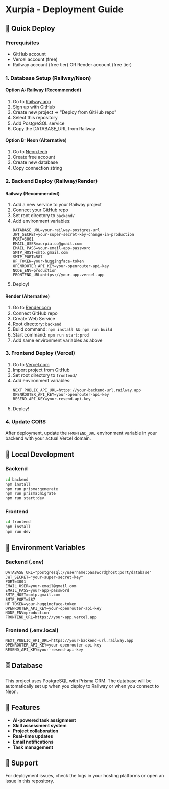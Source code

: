 # Xurpia - Deployment Guide

## 🚀 Quick Deploy

### Prerequisites
- GitHub account
- Vercel account (free)
- Railway account (free tier) OR Render account (free tier)

### 1. Database Setup (Railway/Neon)

#### Option A: Railway (Recommended)
1. Go to [Railway.app](https://railway.app)
2. Sign up with GitHub
3. Create new project → "Deploy from GitHub repo"
4. Select this repository
5. Add PostgreSQL service
6. Copy the DATABASE_URL from Railway

#### Option B: Neon (Alternative)
1. Go to [Neon.tech](https://neon.tech)
2. Create free account
3. Create new database
4. Copy connection string

### 2. Backend Deploy (Railway/Render)

#### Railway (Recommended)
1. Add a new service to your Railway project
2. Connect your GitHub repo
3. Set root directory to `backend/`
4. Add environment variables:
   ```
   DATABASE_URL=your-railway-postgres-url
   JWT_SECRET=your-super-secret-key-change-in-production
   PORT=3001
   EMAIL_USER=xurpia.co@gmail.com
   EMAIL_PASS=your-email-app-password
   SMTP_HOST=smtp.gmail.com
   SMTP_PORT=587
   HF_TOKEN=your-huggingface-token
   OPENROUTER_API_KEY=your-openrouter-api-key
   NODE_ENV=production
   FRONTEND_URL=https://your-app.vercel.app
   ```
5. Deploy!

#### Render (Alternative)
1. Go to [Render.com](https://render.com)
2. Connect GitHub repo
3. Create Web Service
4. Root directory: `backend`
5. Build command: `npm install && npm run build`
6. Start command: `npm run start:prod`
7. Add same environment variables as above

### 3. Frontend Deploy (Vercel)

1. Go to [Vercel.com](https://vercel.com)
2. Import project from GitHub
3. Set root directory to `frontend/`
4. Add environment variables:
   ```
   NEXT_PUBLIC_API_URL=https://your-backend-url.railway.app
   OPENROUTER_API_KEY=your-openrouter-api-key
   RESEND_API_KEY=your-resend-api-key
   ```
5. Deploy!

### 4. Update CORS

After deployment, update the `FRONTEND_URL` environment variable in your backend with your actual Vercel domain.

## 🔧 Local Development

### Backend
```bash
cd backend
npm install
npm run prisma:generate
npm run prisma:migrate
npm run start:dev
```

### Frontend
```bash
cd frontend
npm install
npm run dev
```

## 📝 Environment Variables

### Backend (.env)
```
DATABASE_URL="postgresql://username:password@host:port/database"
JWT_SECRET="your-super-secret-key"
PORT=3001
EMAIL_USER=your-email@gmail.com
EMAIL_PASS=your-app-password
SMTP_HOST=smtp.gmail.com
SMTP_PORT=587
HF_TOKEN=your-huggingface-token
OPENROUTER_API_KEY=your-openrouter-api-key
NODE_ENV=production
FRONTEND_URL=https://your-app.vercel.app
```

### Frontend (.env.local)
```
NEXT_PUBLIC_API_URL=https://your-backend-url.railway.app
OPENROUTER_API_KEY=your-openrouter-api-key
RESEND_API_KEY=your-resend-api-key
```

## 🗄️ Database

This project uses PostgreSQL with Prisma ORM. The database will be automatically set up when you deploy to Railway or when you connect to Neon.

## 🌟 Features

- **AI-powered task assignment**
- **Skill assessment system**
- **Project collaboration**
- **Real-time updates**
- **Email notifications**
- **Task management**

## 📧 Support

For deployment issues, check the logs in your hosting platforms or open an issue in this repository.
